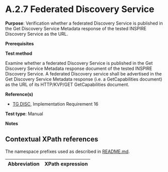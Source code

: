 # A.2.7 Federated Discovery Service

**Purpose**: Verification whether a federated Discovery Service is published in the Get Discovery Service Metadata response of the tested INSPIRE Discovery Service as the URL.

**Prerequisites**

**Test method**

Examine whether a federated Discovery Service is published in the Get Discovery Service Metadata response document of the tested INSPIRE Discovery Service. A federated Discovery service shall be advertised in the Get Discovery Service Metadata response (i.e. a GetCapabilities document) as the URL of its HTTP/KVP/GET GetCapabilities document.

**Reference(s)**

* [TG DISC](README.md#ref_TG_DISC), Implementation Requirement 16

**Test type**: Manual

**Notes**


## Contextual XPath references

The namespace prefixes used as described in [README.md](README.md#namespaces).

Abbreviation                                               |  XPath expression
---------------------------------------------------------- | -------------------------------------------------------------------------
